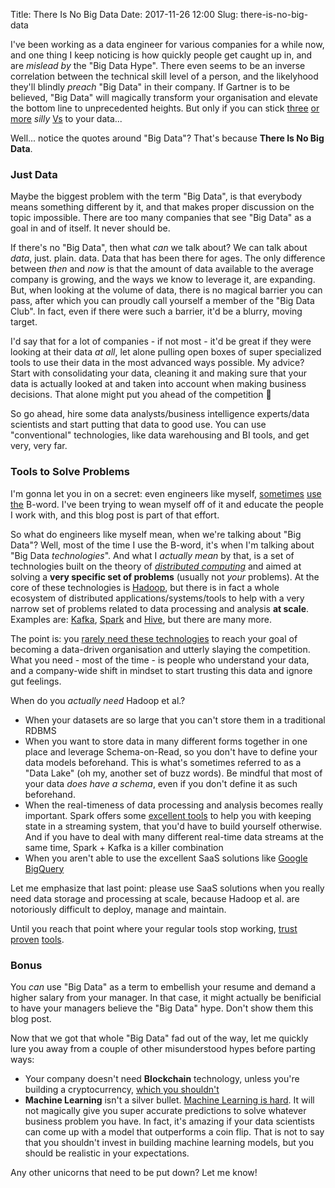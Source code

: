 Title: There Is No Big Data
Date: 2017-11-26 12:00
Slug: there-is-no-big-data

I've been working as a data engineer for various companies for a while now, and one thing I keep noticing is how quickly people get caught up in, and are _mislead by_ the "Big Data Hype". There even seems to be an inverse correlation between the technical skill level of a person, and the likelyhood they'll blindly _preach_ "Big Data" in their company. If Gartner is to be believed, "Big Data" will magically transform your organisation and elevate the bottom line to unprecedented heights. But only if you can stick [three](http://www.zdnet.com/article/volume-velocity-and-variety-understanding-the-three-vs-of-big-data/) [or more](https://www.linkedin.com/pulse/20140306073407-64875646-big-data-the-5-vs-everyone-must-know/) _silly_ [Vs](https://www.impactradius.com/blog/7-vs-big-data/) to your data...

Well... notice the quotes around "Big Data"? That's because **There Is No Big Data**.

### Just Data

Maybe the biggest problem with the term "Big Data", is that everybody means something different by it, and that makes proper discussion on the topic impossible. There are too many companies that see "Big Data" as a goal in and of itself. It never should be.

If there's no "Big Data", then what _can_ we talk about? We can talk about _data_, just. plain. data. Data that has been there for ages. The only difference between _then_ and _now_ is that the amount of data available to the average company is growing, and the ways we know to leverage it, are expanding. But, when looking at the volume of data, there is no magical barrier you can pass, after which you can proudly call yourself a member of the "Big Data Club". In fact, even if there were such a barrier, it'd be a blurry, moving target.

I'd say that for a lot of companies - if not most - it'd be great if they were looking at their data _at all_, let alone pulling open boxes of super specialized tools to use their data in the most advanced ways possible. My advice? Start with consolidating your data, cleaning it and making sure that your data is actually looked at and taken into account when making business decisions. That alone might put you ahead of the competition 👊

So go ahead, hire some data analysts/business intelligence experts/data scientists and start putting that data to good use. You can use "conventional" technologies, like data warehousing and BI tools, and get very, very far.

### Tools to Solve Problems

I'm gonna let you in on a secret: even engineers like myself, [sometimes]({filename}/installing-virtual-hadoop-cluster.md) [use the]({filename}/bigdata-hadoop-in-a-marketing-context.md) B-word. I've been trying to wean myself off of it and educate the people I work with, and this blog post is part of that effort. 

So what do engineers like myself mean, when we're talking about "Big Data"? Well, most of the time I use the B-word, it's when I'm talking about "Big Data _technologies_". And what I _actually mean_ by that, is a set of technologies built on the theory of [_distributed computing_](https://en.wikipedia.org/wiki/Distributed_computing) and aimed at solving a **very specific set of problems** (usually not _your_ problems). At the core of these technologies is [Hadoop](https://en.wikipedia.org/wiki/Apache_Hadoop), but there is in fact a whole ecosystem of distributed applications/systems/tools to help with a very narrow set of problems related to data processing and analysis **at scale**. Examples are: [Kafka](https://kafka.apache.org/), [Spark](https://spark.apache.org/) and [Hive](https://hive.apache.org/), but there are many more.

The point is: you [rarely need these technologies](https://www.chrisstucchio.com/blog/2013/hadoop_hatred.html) to reach your goal of becoming a data-driven organisation and utterly slaying the competition. What you need - most of the time - is people who understand your data, and a company-wide shift in mindset to start trusting this data and ignore gut feelings.

When do you _actually need_ Hadoop et al.? 

- When your datasets are so large that you can't store them in a traditional RDBMS
- When you want to store data in many different forms together in one place and leverage Schema-on-Read, so you don't have to define your data models beforehand. This is what's sometimes referred to as a "Data Lake" (oh my, another set of buzz words). Be mindful that most of your data _does have a schema_, even if you don't define it as such beforehand.
- When the real-timeness of data processing and analysis becomes really important. Spark offers some [excellent tools](http://asyncified.io/2017/07/30/exploring-stateful-streaming-with-spark-structured-streaming/) to help you with keeping state in a streaming system, that you'd have to build yourself otherwise. And if you have to deal with many different real-time data streams at the same time, Spark + Kafka is a killer combination
- When you aren't able to use the excellent SaaS solutions like [Google BigQuery](https://cloud.google.com/bigquery/)

Let me emphasize that last point: please use SaaS solutions when you really need data storage and processing at scale, because Hadoop et al. are notoriously difficult to deploy, manage and maintain.

Until you reach that point where your regular tools stop working, [trust](https://products.office.com/en/excel) [proven](https://www.postgresql.org/) [tools](https://pydata.org/downloads.html).

### Bonus

You _can_ use "Big Data" as a term to embellish your resume and demand a higher salary from your manager. In that case, it might actually be benificial to have your managers believe the "Big Data" hype. Don't show them this blog post.

Now that we got that whole "Big Data" fad out of the way, let me quickly lure you away from a couple of other misunderstood hypes before parting ways:

- Your company doesn't need **Blockchain** technology, unless you're building a cryptocurrency, [which you shouldn't]({filename}/images/blockchain.jpg)
- **Machine Learning** isn't a silver bullet. [Machine Learning is hard](http://ai.stanford.edu/~zayd/why-is-machine-learning-hard.html). It will not magically give you super accurate predictions to solve whatever business problem you have. In fact, it's amazing if your data scientists can come up with a model that outperforms a coin flip. That is not to say that you shouldn't invest in building machine learning models, but you should be realistic in your expectations.

Any other unicorns that need to be put down? Let me know!